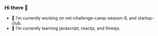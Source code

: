 ### Hi there 👋
- 🔭 I’m currently working on net-challenge-camp-season-8, and startup-club.
- 🌱 I’m currently learning javascript, reactjs, and threejs.
<!--
**hy01n/hy01n** is a ✨ _special_ ✨ repository because its `README.md` (this file) appears on your GitHub profile.

Here are some ideas to get you started:

- 🔭 I’m currently working on ...
- 🌱 I’m currently learning ...
- 👯 I’m looking to collaborate on ...
- 🤔 I’m looking for help with ...
- 💬 Ask me about ...
- 📫 How to reach me: ...
- 😄 Pronouns: ...
- ⚡ Fun fact: ...
-->
